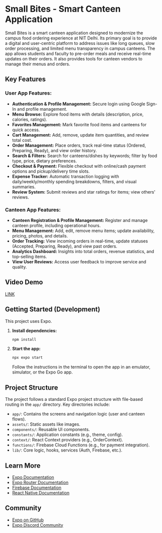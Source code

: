 # Small Bites - Smart Canteen Application

Small Bites is a smart canteen application designed to modernize the campus food ordering experience at NIT Delhi. Its primary goal is to provide a digital and user-centric platform to address issues like long queues, slow order processing, and limited menu transparency in campus canteens. The app allows students and faculty to pre-order meals and receive real-time updates on their orders. It also provides tools for canteen vendors to manage their menus and orders.

## Key Features

### User App Features:

*   **Authentication & Profile Management:** Secure login using Google Sign-In and profile management.
*   **Menu Browse:** Explore food items with details (description, price, calories, ratings).
*   **Favorites Management:** Mark favorite food items and canteens for quick access.
*   **Cart Management:** Add, remove, update item quantities, and review total cost.
*   **Order Management:** Place orders, track real-time status (Ordered, Preparing, Ready), and view order history.
*   **Search & Filters:** Search for canteens/dishes by keywords; filter by food type, price, dietary preferences.
*   **Checkout & Payment:** Flexible checkout with online/cash payment options and pickup/delivery time slots.
*   **Expense Tracker:** Automatic transaction logging with daily/weekly/monthly spending breakdowns, filters, and visual summaries.
*   **Review System:** Submit reviews and star ratings for items; view others' reviews.

### Canteen App Features:

*   **Canteen Registration & Profile Management:** Register and manage canteen profile, including operational hours.
*   **Menu Management:** Add, edit, remove menu items; update availability, pricing, photos, and details.
*   **Order Tracking:** View incoming orders in real-time, update statuses (Accepted, Preparing, Ready), and view past orders.
*   **Analytics Dashboard:** Insights into total orders, revenue statistics, and top-selling items.
*   **View User Reviews:** Access user feedback to improve service and quality.

## Video Demo
[LINK](https://drive.google.com/file/d/1-Hx44CYYEqdL0p99l033vAySdOYgjcN5/view?usp=drive_link)
## Getting Started (Development)

This project uses Expo.

1.  **Install dependencies:**
    ```bash
    npm install
    ```

2.  **Start the app:**
    ```bash
    npx expo start
    ```

    Follow the instructions in the terminal to open the app in an emulator, simulator, or the Expo Go app.

## Project Structure

The project follows a standard Expo project structure with file-based routing in the `app/` directory. Key directories include:

*   `app/`: Contains the screens and navigation logic (user and canteen flows).
*   `assets/`: Static assets like images.
*   `components/`: Reusable UI components.
*   `constants/`: Application constants (e.g., theme, config).
*   `context/`: React Context providers (e.g., OrderContext).
*   `functions/`: Firebase Cloud Functions (e.g., for payment integration).
*   `lib/`: Core logic, hooks, services (Auth, Firebase, etc.).


## Learn More

*   [Expo Documentation](https://docs.expo.dev/)
*   [Expo Router Documentation](https://docs.expo.dev/router/introduction/)
*   [Firebase Documentation](https://firebase.google.com/docs)
*   [React Native Documentation](https://reactnative.dev/docs)

## Community

*   [Expo on GitHub](https://github.com/expo/expo)
*   [Expo Discord Community](https://chat.expo.dev)
